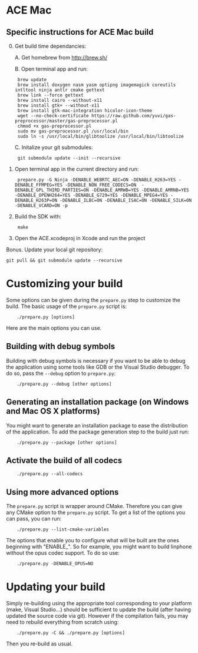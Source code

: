 # ACE Mac

## Specific instructions for ACE Mac build

0. Get build time dependancies:
    
    A. Get homebrew from http://brew.sh/
    
    B. Open terminal app and run: 

        brew update 
        brew install doxygen nasm yasm optipng imagemagick coreutils intltool ninja antlr cmake gettext
        brew link --force gettext
        brew install cairo --without-x11
        brew install gtk+ --without-x11
        brew install gtk-mac-integration hicolor-icon-theme
        wget --no-check-certificate https://raw.github.com/yuvi/gas-preprocessor/master/gas-preprocessor.pl
        chmod +x gas-preprocessor.pl
        sudo mv gas-preprocessor.pl /usr/local/bin
        sudo ln -s /usr/local/bin/glibtoolize /usr/local/bin/libtoolize
        
    C. Initalize your git submodules: 
        
        git submodule update --init --recursive

1. Open terminal app in the current directory and run:

        prepare.py -G Ninja -DENABLE_WEBRTC_AEC=ON -DENABLE_H263=YES -DENABLE_FFMPEG=YES -DENABLE_NON_FREE_CODECS=ON  -DENABLE_GPL_THIRD_PARTIES=ON -DENABLE_AMRWB=YES -DENABLE_AMRNB=YES -DENABLE_OPENH264=YES -DENABLE_G729=YES -DENABLE_MPEG4=YES -DENABLE_H263P=ON -DENABLE_ILBC=ON -DENABLE_ISAC=ON -DENABLE_SILK=ON -DENABLE_VCARD=ON -p

2. Build the SDK with:

        make 

3. Open the ACE.xcodeproj in Xcode and run the project

Bonus. Update your local git repository:
    
    git pull && git submodule update --recursive 

# Customizing your build

Some options can be given during the `prepare.py` step to customize the build. The basic usage of the `prepare.py` script is:

        ./prepare.py [options]

Here are the main options you can use.

## Building with debug symbols

Building with debug symbols is necessary if you want to be able to debug the application using some tools like GDB or the Visual Studio debugger. To do so, pass the `--debug` option to `prepare.py`:

        ./prepare.py --debug [other options]

## Generating an installation package (on Windows and Mac OS X platforms)

You might want to generate an installation package to ease the distribution of the application. To add the package generation step to the build just run:

        ./prepare.py --package [other options]

## Activate the build of all codecs

        ./prepare.py --all-codecs

## Using more advanced options

The `prepare.py` script is wrapper around CMake. Therefore you can give any CMake option to the `prepare.py` script.
To get a list of the options you can pass, you can run:

        ./prepare.py --list-cmake-variables

The options that enable you to configure what will be built are the ones beginning with "ENABLE_". So for example, you might want to build linphone without the opus codec support. To do so use:

        ./prepare.py -DENABLE_OPUS=NO

# Updating your build

Simply re-building using the appropriate tool corresponding to your platform (make, Visual Studio...) should be sufficient to update the build (after having updated the source code via git).
However if the compilation fails, you may need to rebuild everything from scratch using:

        ./prepare.py -C && ./prepare.py [options]

Then you re-build as usual.
